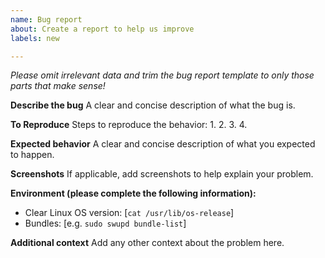 ```yaml
---
name: Bug report
about: Create a report to help us improve
labels: new

---
```


*Please omit irrelevant data and trim the bug report template to only those parts that make sense!*

**Describe the bug**
A clear and concise description of what the bug is.

**To Reproduce**
Steps to reproduce the behavior:
1. 
2. 
3. 
4. 

**Expected behavior**
A clear and concise description of what you expected to happen.

**Screenshots**
If applicable, add screenshots to help explain your problem.

**Environment (please complete the following information):**
 - Clear Linux OS version: [`cat /usr/lib/os-release`]
 - Bundles: [e.g. `sudo swupd bundle-list`]

**Additional context**
Add any other context about the problem here.
